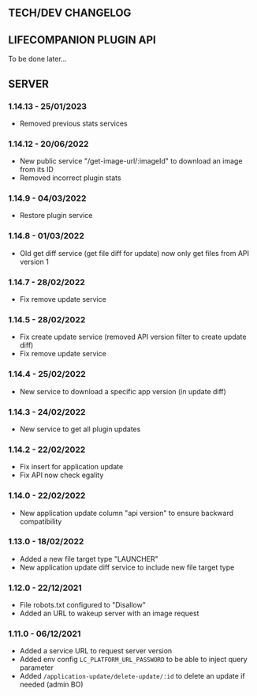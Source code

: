 ## TECH/DEV CHANGELOG

## LIFECOMPANION PLUGIN API

To be done later...

## SERVER

### 1.14.13 - 25/01/2023

- Removed previous stats services

### 1.14.12 - 20/06/2022

- New public service "/get-image-url/:imageId" to download an image from its ID
- Removed incorrect plugin stats

### 1.14.9 - 04/03/2022

- Restore plugin service

### 1.14.8 - 01/03/2022

- Old get diff service (get file diff for update) now only get files from API version 1

### 1.14.7 - 28/02/2022

- Fix remove update service

### 1.14.5 - 28/02/2022

- Fix create update service (removed API version filter to create update diff)
- Fix remove update service

### 1.14.4 - 25/02/2022

- New service to download a specific app version (in update diff)

### 1.14.3 - 24/02/2022

- New service to get all plugin updates

### 1.14.2 - 22/02/2022

- Fix insert for application update
- Fix API now check egality

### 1.14.0 - 22/02/2022

- New application update column "api version" to ensure backward compatibility

### 1.13.0 - 18/02/2022

- Added a new file target type "LAUNCHER"
- New application update diff service to include new file target type

### 1.12.0 - 22/12/2021

- File robots.txt configured to "Disallow"
- Added an URL to wakeup server with an image request

### 1.11.0 - 06/12/2021

- Added a service URL to request server version
- Added env config `LC_PLATFORM_URL_PASSWORD` to be able to inject query parameter
- Added `/application-update/delete-update/:id` to delete an update if needed (admin BO)
